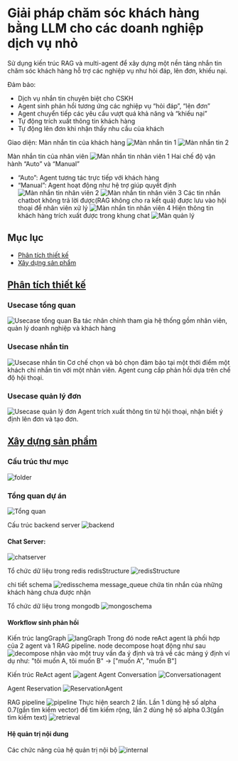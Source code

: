 # Giải pháp chăm sóc khách hàng bằng LLM cho các doanh nghiệp dịch vụ nhỏ

Sử dụng kiến trúc RAG và multi-agent để xây dựng một nền tảng nhắn tin chăm sóc khách hàng hỗ trợ các nghiệp vụ như hỏi đáp, lên đơn, khiếu nại.

Đảm bảo:
- Dịch vụ nhắn tin chuyên biệt cho CSKH
- Agent sinh phản hồi tương ứng các nghiệp vụ “hỏi đáp”, “lên đơn”​
- Agent chuyển tiếp các yêu cầu vượt quá khả năng và “khiếu nại”​
- Tự động trích xuất thông tin​ khách hàng
- Tự động lên đơn khi nhận thấy nhu cầu của khách​

Giao diện:
Màn nhắn tin của khách hàng
![Màn nhắn tin 1](public/demo/khungchatkhach.png)
![Màn nhắn tin 2](public/demo/nhantinkhach.png)

Màn nhắn tin của nhân viên
![Màn nhắn tin nhân viên 1](public/demo/khungchatnhanvien.png)
Hai chế độ vận hành “Auto” và “Manual”​
- “Auto”: Agent tương tác trực tiếp với khách hàng​
- “Manual”: Agent hoạt động như hệ trợ giúp quyết định 
![Màn nhắn tin nhân viên 2](public/demo/khungchatnhanvien2.png)
![Màn nhắn tin nhân viên 3](public/demo/khungchatnhanvien3.png)
Các tin nhắn chatbot không trả lời được(RAG không cho ra kết quả) được lưu vào hội thoại để nhân viên xử lý
![Màn nhắn tin nhân viên 4](public/demo/khungchatnhanvien4.png)
Hiện thông tin khách hàng trích xuất được trong khung chat
![Màn quản lý](public/demo/manquanly.png)

## Mục lục

- [Phân tích thiết kế](#phan-tich-thiet-ke)
- [Xây dựng sản phẩm](#xay-dung-san-pham)



## [Phân tích thiết kế](#phan-tich-thiet-ke)
### Usecase tổng quan
![Usecase tổng quan](public/usecase/TongQuan.png)
Ba tác nhân chính tham gia hệ thống gồm nhân viên, quản lý doanh nghiệp và khách hàng

### Usecase nhắn tin
![Usecase nhắn tin](public/usecase/QLHT.png)
Cơ chế chọn và bỏ chọn đảm bảo tại một thời điểm một khách chỉ nhắn tin với một nhân viên.
Agent cung cấp phản hồi dựa trên chế độ hội thoại.

### Usecase quản lý đơn
![Usecase quản lý đơn](public/usecase/QLDH.png)
Agent trích xuất thông tin từ hội thoại, nhận biết ý định lên đơn và tạo đơn.​

## [Xây dựng sản phẩm](#xay-dung-san-pham)

### Cấu trúc thư mục
![folder](public/etc/folderStructure.png)

### Tổng quan dự án
![Tổng quan](public/container/overview.png)

Cấu trúc backend server
![backend](public/container/backend.png)

#### Chat Server:
![chatserver](public/etc/chatserver.png)

Tổ chức dữ liệu trong redis
redisStructure
![redisStructure](public/etc/redisStructure.png)

chi tiết schema
![redisschema](public/etc/redisschema.png)
message_queue chứa tin nhắn của những khách hàng chưa được nhận

Tổ chức dữ liệu trong mongodb
![mongoschema](public/etc/mogoschema.png)

#### Workflow sinh phản hồi
Kiến trúc langGraph
![langGraph](public/etc/langGraph.png)
Trong đó node reAct agent là phối hợp của 2 agent và 1 RAG pipeline.
node decompose hoạt động như sau
![decompose](public/etc/decompose.png)
nhận vào một truy vấn đa ý định và trả về các mảng ý định ví dụ như: "tôi muốn A, tôi muốn B" -> ["muốn A", "muốn B"]

Kiến trúc ReAct agent
![agent](public/etc/agent.png)
Agent Conversation
![Conversationagent](public/etc/conversationAgent.png)

Agent Reservation
![ReservationAgent](public/etc/reservationAgent.png)

RAG pipeline
![pipeline](public/etc/ragpipeline.png)
Thực hiện search 2 lần. Lần 1 dùng hệ số alpha 0.7(gần tìm kiếm vector) để tìm kiếm rộng, lần 2 dùng hệ số alpha 0.3(gần tìm kiếm text)
![retrieval](public/etc/retrieval.png)

#### Hệ quản trị nội dung
Các chức năng của hệ quản trị nội bộ
![internal](public/etc/internal.png)



